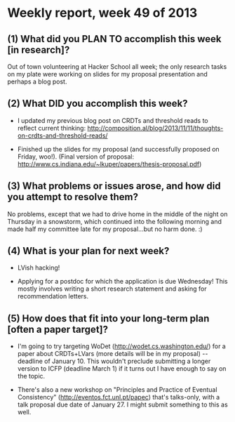 # Weekly report, week 49 of 2013

## (1) What did you PLAN TO accomplish this week [in research]?

Out of town volunteering at Hacker School all week; the only research
tasks on my plate were working on slides for my proposal presentation
and perhaps a blog post.

## (2) What DID you accomplish this week?

  * I updated my previous blog post on CRDTs and threshold reads to
    reflect current thinking:
    http://composition.al/blog/2013/11/11/thoughts-on-crdts-and-threshold-reads/
  
  * Finished up the slides for my proposal (and successfully proposed
    on Friday, woo!).  (Final version of proposal:
    http://www.cs.indiana.edu/~lkuper/papers/thesis-proposal.pdf)

## (3) What problems or issues arose, and how did you attempt to resolve them?

No problems, except that we had to drive home in the middle of the
night on Thursday in a snowstorm, which continued into the following
morning and made half my committee late for my proposal...but no harm
done. :)

## (4) What is your plan for next week?

  * LVish hacking!
  
  * Applying for a postdoc for which the application is due Wednesday!
    This mostly involves writing a short research statement and asking
    for recommendation letters.

## (5) How does that fit into your long-term plan [often a paper target]?

  * I'm going to try targeting WoDet (http://wodet.cs.washington.edu/)
    for a paper about CRDTs+LVars (more details will be in my
    proposal) -- deadline of January 10.  This wouldn't preclude
    submitting a longer version to ICFP (deadline March 1) if it turns
    out I have enough to say on the topic.

  * There's also a new workshop on "Principles and Practice of
    Eventual Consistency" (http://eventos.fct.unl.pt/papec) that's
    talks-only, with a talk proposal due date of January 27.  I might
    submit something to this as well.

